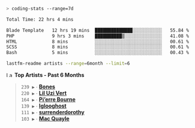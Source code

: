 ```zsh
> coding-stats --range=7d
```

<!--START_SECTION:waka-->

```txt
Total Time: 22 hrs 4 mins

Blade Template   12 hrs 19 mins  ██████████████░░░░░░░░░░░   55.84 %
PHP              9 hrs 3 mins    ██████████▒░░░░░░░░░░░░░░   41.08 %
HTML             8 mins          ░░░░░░░░░░░░░░░░░░░░░░░░░   00.61 %
SCSS             8 mins          ░░░░░░░░░░░░░░░░░░░░░░░░░   00.61 %
Bash             5 mins          ░░░░░░░░░░░░░░░░░░░░░░░░░   00.43 %
```

<!--END_SECTION:waka-->

```zsh
lastfm-readme artists --range=6month --limit=6
```

<!--START_LASTFM_ARTISTS:{"period": "6month", "rows": 6}-->
<a href="https://last.fm" target="_blank"><img src="https://user-images.githubusercontent.com/17434202/215290617-e793598d-d7c9-428f-9975-156db1ba89cc.svg" alt="Last.fm Logo" width="18" height="13"/></a> **Top Artists - Past 6 Months**

> `239 ▶️` ∙ **[Bones](https://www.last.fm/music/Bones)**<br/>
> `220 ▶️` ∙ **[Lil Uzi Vert](https://www.last.fm/music/Lil+Uzi+Vert)**<br/>
> `164 ▶️` ∙ **[Pi’erre Bourne](https://www.last.fm/music/Pi%E2%80%99erre+Bourne)**<br/>
> `139 ▶️` ∙ **[Iglooghost](https://www.last.fm/music/Iglooghost)**<br/>
> `111 ▶️` ∙ **[surrenderdorothy](https://www.last.fm/music/surrenderdorothy)**<br/>
> `103 ▶️` ∙ **[Mac Quayle](https://www.last.fm/music/Mac+Quayle)**<br/>
<!--END_LASTFM_ARTISTS-->
